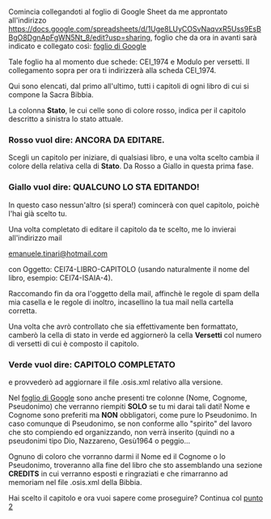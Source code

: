 Comincia collegandoti al foglio di Google Sheet da me approntato all'indirizzo
https://docs.google.com/spreadsheets/d/1Uge8LUyCOSvNaqvxR5Uss9EsBBgO8DgnApFgWN5Nt_8/edit?usp=sharing, foglio che da ora in avanti 
sarà indicato e collegato così: [foglio di Google](https://docs.google.com/spreadsheets/d/1Uge8LUyCOSvNaqvxR5Uss9EsBBgO8DgnApFgWN5Nt_8/edit?usp=sharing)

Tale foglio ha al momento due schede: CEI_1974 e Modulo per versetti. Il collegamento sopra per ora ti indirizzerà alla scheda CEI_1974.

Qui sono elencati, dal primo all'ultimo, tutti i capitoli di ogni libro di cui si compone
la Sacra Bibbia.

La colonna **Stato**, le cui celle sono di colore rosso, indica per il capitolo descritto a sinistra lo stato attuale.

### Rosso vuol dire: ANCORA DA EDITARE.

Scegli un capitolo per iniziare, di qualsiasi libro, e una volta scelto cambia il colore della relativa cella di **Stato**.
Da Rosso a Giallo in questa prima fase.

### Giallo vuol dire: QUALCUNO LO STA EDITANDO!

In questo caso nessun'altro (si spera!) comincerà con quel capitolo, poichè l'hai già scelto tu.

Una volta completato di editare il capitolo da te scelto, me lo invierai all'indirizzo mail

emanuele.tinari@hotmail.com

con Oggetto: CEI74-LIBRO-CAPITOLO (usando naturalmente il nome del libro, esempio: CEI74-ISAIA-4).

Raccomando fin da ora l'oggetto della mail, affinchè le regole di spam della mia casella e le regole di inoltro, incasellino la tua
mail nella cartella corretta.

Una volta che avrò controllato che sia effettivamente ben formattato, camberò la cella di stato in verde ed aggiornerò la cella
**Versetti** col numero di versetti di cui è composto il capitolo.

### Verde vuol dire: CAPITOLO COMPLETATO

e provvederò ad aggiornare il file .osis.xml relativo alla versione.

Nel [foglio di Google](https://docs.google.com/spreadsheets/d/1Uge8LUyCOSvNaqvxR5Uss9EsBBgO8DgnApFgWN5Nt_8/edit?usp=sharing) sono anche presenti tre colonne (Nome, Cognome, Pseudonimo) che verranno riempiti **SOLO** se tu mi darai tali dati!
Nome e Cognome sono preferiti ma **NON** obbligatori, come pure lo Pseudonimo.
In caso comunque di Pseudonimo, se non conforme allo "spirito" del lavoro che sto compiendo ed organizzando, non verrà inserito (quindi no
a pseudonimi tipo Dio, Nazzareno, Gesù1964 o peggio...

Ognuno di coloro che vorranno darmi il Nome ed il Cognome o lo Pseudonimo, troveranno alla fine del libro che sto assemblando una sezione
**CREDITS** in cui verranno esposti e ringraziati e che rimarranno ad memoriam nel file .osis.xml della Bibbia.

Hai scelto il capitolo e ora vuoi sapere come proseguire? Continua col [punto 2](https://github.com/EmanueleTinari/EmanueleTinari/blob/OSIS_ITA_and_LAT_books/02_Secondo.md)
